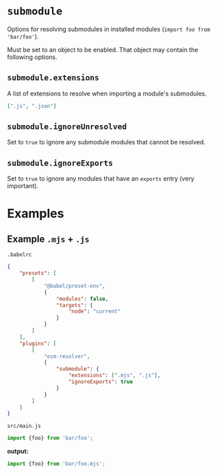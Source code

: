 # `submodule`

Options for resolving submodules in installed modules (`import foo from 'bar/foo'`).

Must be set to an object to be enabled. That object may contain the following options.

## `submodule.extensions`

A list of extensions to resolve when importing a module's submodules.

```json
[".js", ".json"]
```

## `submodule.ignoreUnresolved`

Set to `true` to ignore any submodule modules that cannot be resolved.

## `submodule.ignoreExports`

Set to `true` to ignore any modules that have an `exports` entry (very important).

# Examples

## Example `.mjs` + `.js`

`.babelrc`

```json
{
	"presets": [
		[
			"@babel/preset-env",
			{
				"modules": false,
				"targets": {
					"node": "current"
				}
			}
		]
	],
	"plugins": [
		[
			"esm-resolver",
			{
				"submodule": {
					"extensions": [".mjs", ".js"],
					"ignoreExports": true
				}
			}
		]
	]
}
```

`src/main.js`

```js
import {foo} from 'bar/foo';
```

**output:**

```js
import {foo} from 'bar/foo.mjs';
```

